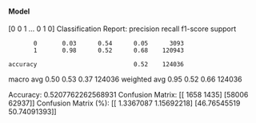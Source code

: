 #### Model
[0 0 1 ... 0 1 0]
Classification Report:
              precision    recall  f1-score   support

           0       0.03      0.54      0.05      3093
           1       0.98      0.52      0.68    120943

    accuracy                           0.52    124036
   macro avg       0.50      0.53      0.37    124036
weighted avg       0.95      0.52      0.66    124036

Accuracy: 0.5207762262568931
Confusion Matrix:
[[ 1658  1435]
 [58006 62937]]
Confusion Matrix (%):
[[ 1.3367087   1.15692218]
 [46.76545519 50.74091393]]
